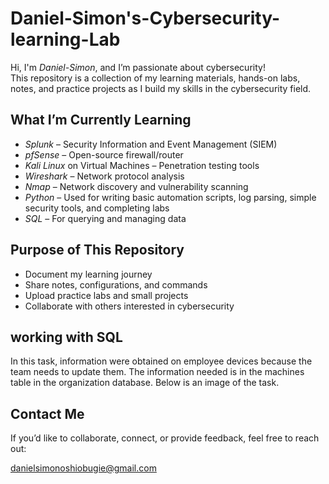 # Daniel-Simon's-Cybersecurity-learning-Lab

Hi, I'm *Daniel-Simon*, and I’m passionate about cybersecurity!  
This repository is a collection of my learning materials, hands-on labs, notes, and practice projects as I build my skills in the cybersecurity field.

## What I’m Currently Learning

-  *Splunk* – Security Information and Event Management (SIEM)
-  *pfSense* – Open-source firewall/router
-  *Kali Linux* on Virtual Machines – Penetration testing tools
-  *Wireshark* – Network protocol analysis
-  *Nmap* – Network discovery and vulnerability scanning
-  *Python* – Used for writing basic automation scripts, log parsing, simple security tools, and completing labs
-  *SQL* – For querying and managing data

## Purpose of This Repository

- Document my learning journey
- Share notes, configurations, and commands
- Upload practice labs and small projects
- Collaborate with others interested in cybersecurity
  
## working with SQL

In this task, information were obtained on employee devices because the team needs to update them. The information needed is in the machines table in the organization database. Below is an image of the task.

##  Contact Me

If you’d like to collaborate, connect, or provide feedback, feel free to reach out:

danielsimonoshiobugie@gmail.com


